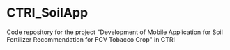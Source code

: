 # CTRI_SoilApp
Code repository for the project "Development of Mobile Application for Soil Fertilizer Recommendation for FCV Tobacco Crop" in CTRI
